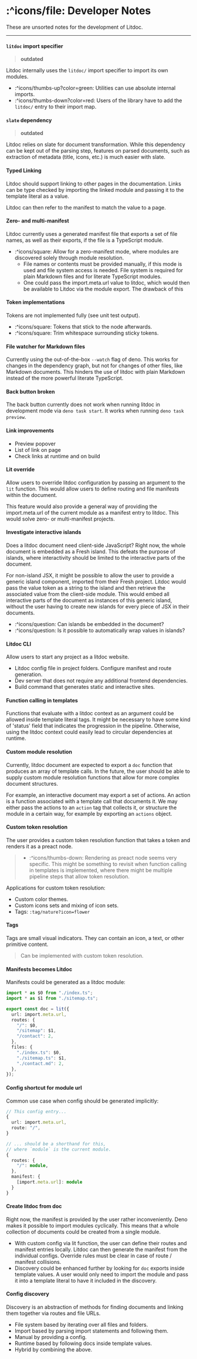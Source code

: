 # :^icons/file: Developer Notes

These are unsorted notes for the development of Litdoc.

---

#### `litdoc` import specifier

> **outdated**

Litdoc internally uses the `litdoc/` import specifier to import its own modules.

- :^icons/thumbs-up?color=green: Utilities can use absolute internal imports.
- :^icons/thumbs-down?color=red: Users of the library have to add the `litdoc/`
  entry to their import map.

#### `slate` dependency

> **outdated**

Litdoc relies on slate for document transformation. While this dependency can be
kept out of the parsing step, features on parsed documents, such as extraction
of metadata (title, icons, etc.) is much easier with slate.

#### Typed Linking

Litdoc should support linking to other pages in the documentation. Links can be
type checked by importing the linked module and passing it to the template
literal as a value.

Litdoc can then refer to the manifest to match the value to a page.

#### Zero- and multi-manifest

Litdoc currently uses a generated manifest file that exports a set of file
names, as well as their exports, if the file is a TypeScript module.

- :^icons/square: Allow for a zero-manifest mode, where modules are discovered
  solely through module resolution.
  - File names or contents must be provided manually, if this mode is used and
    file system access is needed. File system is required for plain Markdown
    files and for literate TypeScript modules.
  - One could pass the import.meta.url value to litdoc, which would then be
    available to Litdoc via the module export. The drawback of this

#### Token implementations

Tokens are not implemented fully (see unit test output).

- :^icons/square: Tokens that stick to the node afterwards.
- :^icons/square: Trim whitespace surrounding sticky tokens.

#### File watcher for Markdown files

Currently using the out-of-the-box `--watch` flag of deno. This works for
changes in the dependency graph, but not for changes of other files, like
Markdown documents. This hinders the use of litdoc with plain Markdown instead
of the more powerful literate TypeScript.

#### Back button broken

The back button currently does not work when running litdoc in development mode
via `deno task start`. It works when running `deno task preview`.

#### Link improvements

- Preview popover
- List of link on page
- Check links at runtime and on build

#### Lit override

Allow users to override litdoc configuration by passing an argument to the `lit`
function. This would allow users to define routing and file manifests within the
document.

This feature would also provide a general way of providing the import.meta.url
of the current module as a manifest entry to litdoc. This would solve zero- or
multi-manifest projects.

#### Investigate interactive islands

Does a litdoc document need client-side JavaScript? Right now, the whole
document is embedded as a Fresh island. This defeats the purpose of islands,
where interactivity should be limited to the interactive parts of the document.

For non-island JSX, it might be possible to allow the user to provide a generic
island component, imported from their Fresh project. Litdoc would pass the value
token as a string to the island and then retrieve the associated value from the
client-side module. This would embed all interactive parts of the document as
instances of this generic island, without the user having to create new islands
for every piece of JSX in their documents.

- :^icons/question: Can islands be embedded in the document?
- :^icons/question: Is it possible to automatically wrap values in islands?

#### Litdoc CLI

Allow users to start any project as a litdoc website.

- Litdoc config file in project folders. Configure manifest and route
  generation.
- Dev server that does not require any additional frontend dependencies.
- Build command that generates static and interactive sites.

#### Function calling in templates

Functions that evaluate with a litdoc context as an argument could be allowed
inside template literal tags. It might be necessary to have some kind of
'status' field that indicates the progression in the pipeline. Otherwise, using
the litdoc context could easily lead to circular dependencies at runtime.

#### Custom module resolution

Currently, litdoc document are expected to export a `doc` function that produces
an array of template calls. In the future, the user should be able to supply
custom module resolution functions that allow for more complex document
structures.

For example, an interactive document may export a set of actions. An action is a
function associated with a template call that documents it. We may either pass
the actions to an `action` tag that collects it, or structure the module in a
certain way, for example by exporting an `actions` object.

#### Custom token resolution

The user provides a custom token resolution function that takes a token and
renders it as a preact node.

> - :^icons/thumbs-down: Rendering as preact node seems very specific. This
  > might be something to revisit when function calling in templates is
  > implemented, where there might be multiple pipeline steps that allow token
  > resolution.

Applications for custom token resolution:

- Custom color themes.
- Custom icons sets and mixing of icon sets.
- Tags: `:tag/nature?icon=flower`

#### Tags

Tags are small visual indicators. They can contain an icon, a text, or other
primitive content.

> Can be implemented with custom token resolution.

#### Manifests becomes Litdoc

Manifests could be generated as a litdoc module:

```ts
import * as $0 from "./index.ts";
import * as $1 from "./sitemap.ts";

export const doc = lit({
  url: import.meta.url,
  routes: {
    "/": $0,
    "/sitemap": $1,
    "/contact": 2,
  },
  files: {
    "./index.ts": $0,
    "./sitemap.ts": $1,
    "./contact.md": 2,
  },
});
```

#### Config shortcut for module url

Common use case when config should be generated implicitly:

```ts
// This config entry...
{
  url: import.meta.url,
  route: "/",
}

// ... should be a shorthand for this,
// where `module` is the current module.
{
  routes: {
    "/": module,
  },
  manifest: {
    [import.meta.url]: module
  }
}
```

#### Create litdoc from doc

Right now, the manifest is provided by the user rather inconveniently. Deno
makes it possible to import modules cyclically. This means that a whole
collection of documents could be created from a single module.

- With custom config via lit function, the user can define their routes and
  manifest entries locally. Litdoc can then generate the manifest from the
  individual configs. Override rules must be clear in case of route / manifest
  collisions.
- Discovery could be enhanced further by looking for `doc` exports inside
  template values. A user would only need to import the module and pass it into
  a template literal to have it included in the discovery.

#### Config discovery

Discovery is an abstraction of methods for finding documents and linking them
together via routes and file URLs.

- File system based by iterating over all files and folders.
- Import based by parsing import statements and following them.
- Manual by providing a config.
- Runtime based by following docs inside template values.
- Hybrid by combining the above.

